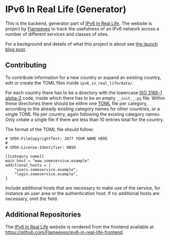 <!--
SPDX-FileCopyrightText: 2023 Diego Elio Pettenò

SPDX-License-Identifier: 0BSD
-->

# IPv6 In Real Life (Generator)

This is the backend, generator part of [IPv6 In Real Life].
The website is project by [Flameeyes] to track the usefulness of an IPv6 network across a number
of different services and classes of sites.

For a background and details of what this project is about see [the launch blog post].

## Contributing

To contribute information for a new country or expand an existing country, edit or create the TOML
files inside `ipv6_in_real_life/data/`.

For each country there has to be a directory with the lowercase [ISO 3166-1 alpha-2] code, inside
which there has to be an empty `__init__.py` file.
Within these directories there should be eithre one [TOML] file per category, according to the already
existing category names for other countries, or a single TOML file per country, again following the
existing category names.
Only create a single file if there are less than 10 entries total for the country.

The format of the TOML file should follow:

```
# SPDX-FileCopyrightText: 2077 YOUR NAME HERE
#
# SPDX-License-Identifier: 0BSD

[[category name]]
main_host = "www.someservice.example"
additional_hosts = [
    "users.someservice.example",
    "login.someservice.example",
]
```

Include additional hosts that are necessary to make use of the service, for instance an user area
or the authentication host. If no additional hosts are necessary, omit the field.

## Additional Repositories

The [IPv6 In Real Life] website is rendered from the frontend available at
https://github.com/Flameeyes/ipv6-in-real-life-frontend.


[IPv6 In Real Life]: https://ipv6-in-real.life/?mtm_campaign=social&mtm_kwd=github&mtm_cid=ipv6-in-real-life
[Flameeyes]: https://flameeyes.blog/?mtm_campaign=social&mtm_kwd=github&mtm_cid=ipv6-in-real-life
[the launch blog post]: https://flameeyes.blog/2023/04/30/ipv6-in-real-life/?mtm_campaign=social&mtm_kwd=github&mtm_cid=ipv6-in-real-life
[ISO 3166-1 alpha-2]: https://en.wikipedia.org/wiki/ISO_3166-1_alpha-2
[TOML]: https://toml.io/en/
